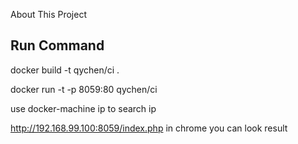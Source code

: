 About This Project

Run Command
----

docker build -t qychen/ci .

docker run -t -p 8059:80  qychen/ci

use docker-machine ip to search ip 

http://192.168.99.100:8059/index.php in chrome you can look result




